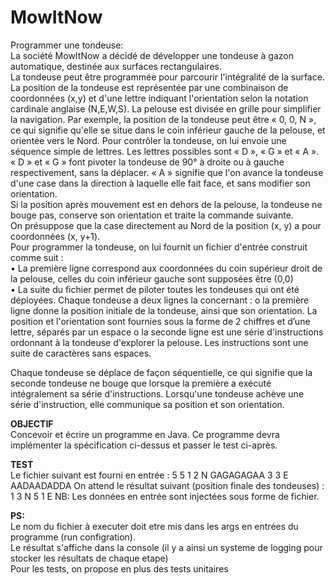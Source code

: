 # MowItNow
Programmer une tondeuse:  
La société MowItNow a décidé de développer une tondeuse à gazon automatique,
destinée aux surfaces rectangulaires.  
La tondeuse peut être programmée pour parcourir l'intégralité de la surface. La
position de la tondeuse est représentée par une combinaison de coordonnées (x,y)
et d'une lettre indiquant l'orientation selon la notation cardinale anglaise (N,E,W,S).
La pelouse est divisée en grille pour simplifier la navigation.
Par exemple, la position de la tondeuse peut être « 0, 0, N », ce qui signifie qu'elle
se situe dans le coin inférieur gauche de la pelouse, et orientée vers le Nord.
Pour contrôler la tondeuse, on lui envoie une séquence simple de lettres. Les lettres
possibles sont « D », « G » et « A ». « D » et « G » font pivoter la tondeuse de 90° à
droite ou à gauche respectivement, sans la déplacer. « A » signifie que l'on avance
la tondeuse d'une case dans la direction à laquelle elle fait face, et sans modifier
son orientation.  
Si la position après mouvement est en dehors de la pelouse, la tondeuse ne bouge
pas, conserve son orientation et traite la commande suivante.  
On présuppose que la case directement au Nord de la position (x, y) a pour
coordonnées (x, y+1).  
Pour programmer la tondeuse, on lui fournit un fichier d'entrée construit comme
suit :  
• La première ligne correspond aux coordonnées du coin supérieur droit de la
pelouse, celles du coin inférieur gauche sont supposées être (0,0)  
• La suite du fichier permet de piloter toutes les tondeuses qui ont été
déployées. Chaque tondeuse a deux lignes la concernant :
o la première ligne donne la position initiale de la tondeuse, ainsi que
son orientation. La position et l'orientation sont fournies sous la forme
de 2 chiffres et d’une lettre, séparés par un espace
o la seconde ligne est une série d'instructions ordonnant à la tondeuse
d'explorer la pelouse. Les instructions sont une suite de caractères sans
espaces.  

Chaque tondeuse se déplace de façon séquentielle, ce qui signifie que la seconde
tondeuse ne bouge que lorsque la première a exécuté intégralement sa série
d'instructions.
Lorsqu'une tondeuse achève une série d'instruction, elle communique sa position
et son orientation.  

__OBJECTIF__  
Concevoir et écrire un programme en Java. Ce programme devra implémenter la
spécification ci-dessus et passer le test ci-après.

__TEST__  
Le fichier suivant est fourni en entrée : 5 5 1 2 N GAGAGAGAA 3 3 E AADAADADDA
On attend le résultat suivant (position finale des tondeuses) : 1 3 N 5 1 E NB: Les
données en entrée sont injectées sous forme de fichier. 


__PS:__  
Le nom du fichier à executer doit etre mis dans les args en entrées du programme (run configration).  
Le résultat s'affiche dans la console (il y a ainsi un systeme de logging pour stocker les résultats de chaque etape)  
Pour les tests, on propose en plus des tests unitaires
